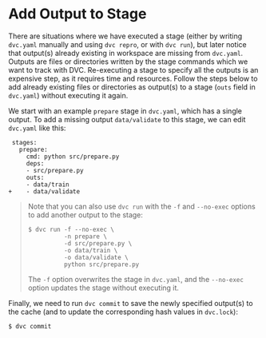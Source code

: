 # Add Output to Stage

There are situations where we have executed a stage (either by writing
`dvc.yaml` manually and using `dvc repro`, or with `dvc run`), but later notice
that output(s) already existing in workspace are missing from `dvc.yaml`.
Outputs are files or directories written by the stage commands which we want to
track with DVC. Re-executing a stage to specify all the <abbr>outputs</abbr> is
an expensive step, as it requires time and resources. Follow the steps below to
add already existing files or directories as output(s) to a stage (`outs` field
in `dvc.yaml`) without executing it again.

We start with an example `prepare` stage in `dvc.yaml`, which has a single
output. To add a missing output `data/validate` to this stage, we can edit
`dvc.yaml` like this:

```git
 stages:
   prepare:
     cmd: python src/prepare.py
     deps:
     - src/prepare.py
     outs:
     - data/train
+    - data/validate
```

> Note that you can also use `dvc run` with the `-f` and `--no-exec` options to
> add another output to the stage:
>
> ```dvc
> $ dvc run -f --no-exec \
>           -n prepare \
>           -d src/prepare.py \
>           -o data/train \
>           -o data/validate \
>           python src/prepare.py
> ```
>
> The `-f` option overwrites the stage in `dvc.yaml`, and the `--no-exec` option
> updates the stage without executing it.

Finally, we need to run `dvc commit` to save the newly specified output(s) to
the <abbr>cache</abbr> (and to update the corresponding hash values in
`dvc.lock`):

```dvc
$ dvc commit
```
